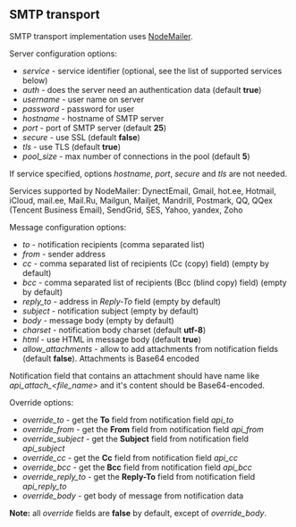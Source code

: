SMTP transport
--------------

SMTP transport implementation uses [NodeMailer](http://www.nodemailer.com).

Server configuration options:

+ *service* - service identifier (optional, see the list of supported services below)
+ *auth* - does the server need an authentication data (default **true**)
+ *username* - user name on server
+ *password* - password for user
+ *hostname* - hostname of SMTP server
+ *port* - port of SMTP server (default **25**)
+ *secure* - use SSL (default **false**)
+ *tls* - use TLS (default **true**)
+ *pool_size* - max number of connections in the pool (default **5**)

If service specified, options *hostname*, *port*, *secure* and *tls* are not needed.

Services supported by NodeMailer: DynectEmail, Gmail, hot.ee, Hotmail, iCloud, mail.ee, Mail.Ru, Mailgun, Mailjet, Mandrill, Postmark, QQ, QQex (Tencent Business Email), SendGrid, SES, Yahoo, yandex, Zoho

Message configuration options:

+ *to* - notification recipients (comma separated list)
+ *from* - sender address
+ *cc* - comma separated list of recipients (Cc (copy) field) (empty by default)
+ *bcc* - comma separated list of recipients (Bcc (blind copy) field) (empty by default)
+ *reply_to* - address in *Reply-To* field (empty by default)
+ *subject* - notification subject (empty by default)
+ *body* - message body (empty by default)
+ *charset* - notification body charset (default **utf-8**)
+ *html* - use HTML in message body (default **true**)
+ *allow_attachments* - allow to add attachments from notification fields (default **false**). Attachments is Base64 encoded

Notification field that contains an attachment should have name like *api_attach_<file_name>* and it's content should be Base64-encoded.

Override options:

+ *override_to* - get the **To** field from notification field *api_to*
+ *override_from* - get the **From** field from notification field *api_from*
+ *override_subject* - get the **Subject** field from notification field *api_subject*
+ *override_cc* - get the **Cc** field from notification field *api_cc*
+ *override_bcc* - get the **Bcc** field from notification field *api_bcc*
+ *override_reply_to* - get the **Reply-To** field from notification field *api_reply_to*
+ *override_body* - get body of message from notification data

**Note:** all *override* fields are **false** by default, except of *override_body*.
